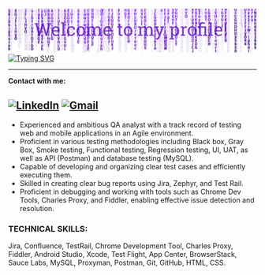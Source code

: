 ![MY cool](https://github.com/RuslanAsadullin/img/blob/main/header.png)
[![Typing SVG](https://readme-typing-svg.demolab.com/?multiline=true&random=false&width=435&height=105&lines=Ruslan+Asadullin;Automation+QA+Engineer;Los+Angeles%2C+California%2C+USA&font=Apple+Chancery&color=000000&duration=3000&size=30)](https://git.io/typing-svg)

---
**Contact with me:**

[![LinkedIn](https://img.shields.io/badge/-LinkedIn-090909?style=for-the-badge&logo=LinkedIn&logoColor=blue)](https://www.linkedin.com/in/ruslan-asadullin-us/)
[![Gmail](https://img.shields.io/badge/-Email-090909?style=for-the-badge&logo=Gmail&logoColor=rd)](mailto:ruslan.asadullin.us@gmail.com)
---


- Experienced and ambitious QA analyst with a track record of testing web and mobile applications in an Agile environment.
- Proficient in various testing methodologies including Black box, Gray Box, Smoke testing, Functional testing, Regression testing, UI, UAT, as well as API (Postman) and database testing (MySQL).
- Capable of developing and organizing clear test cases and efficiently executing them.
- Skilled in creating clear bug reports using Jira, Zephyr, and Test Rail.
- Proficient in debugging and working with tools such as Chrome Dev Tools, Charles Proxy, and Fiddler, enabling effective issue detection and resolution.

### TECHNICAL SKILLS:

Jira, Confluence, TestRail, Chrome Development Tool, Charles Proxy, Fiddler, Android Studio, Xcode, Test Flight, App Center, BrowserStack, Sauce Labs, MySQL, Proxyman, Postman, Git, GitHub, HTML, CSS.

